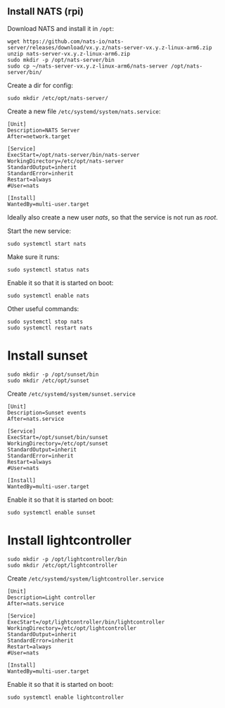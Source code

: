 ## Install NATS (rpi)

Download NATS and install it in `/opt`:
```
wget https://github.com/nats-io/nats-server/releases/download/vx.y.z/nats-server-vx.y.z-linux-arm6.zip
unzip nats-server-vx.y.z-linux-arm6.zip 
sudo mkdir -p /opt/nats-server/bin
sudo cp ~/nats-server-vx.y.z-linux-arm6/nats-server /opt/nats-server/bin/
```

Create a dir for config:
```
sudo mkdir /etc/opt/nats-server/
```

Create a new file `/etc/systemd/system/nats.service`:
```
[Unit]
Description=NATS Server
After=network.target

[Service]
ExecStart=/opt/nats-server/bin/nats-server
WorkingDirectory=/etc/opt/nats-server
StandardOutput=inherit
StandardError=inherit
Restart=always
#User=nats

[Install]
WantedBy=multi-user.target
```

Ideally also create a new user _nats_, so that the service is not run as _root_.

Start the new service:
```
sudo systemctl start nats
```

Make sure it runs:
```
sudo systemctl status nats
```

Enable it so that it is started on boot:
```
sudo systemctl enable nats
```

Other useful commands:
```
sudo systemctl stop nats
sudo systemctl restart nats
```

# Install sunset

```
sudo mkdir -p /opt/sunset/bin
sudo mkdir /etc/opt/sunset
```

Create `/etc/systemd/system/sunset.service`
```
[Unit]
Description=Sunset events
After=nats.service

[Service]
ExecStart=/opt/sunset/bin/sunset
WorkingDirectory=/etc/opt/sunset
StandardOutput=inherit
StandardError=inherit
Restart=always
#User=nats

[Install]
WantedBy=multi-user.target
```

Enable it so that it is started on boot:
```
sudo systemctl enable sunset
```

# Install lightcontroller

```
sudo mkdir -p /opt/lightcontroller/bin
sudo mkdir /etc/opt/lightcontroller
```

Create `/etc/systemd/system/lightcontroller.service`
```
[Unit]
Description=Light controller
After=nats.service

[Service]
ExecStart=/opt/lightcontroller/bin/lightcontroller
WorkingDirectory=/etc/opt/lightcontroller
StandardOutput=inherit
StandardError=inherit
Restart=always
#User=nats

[Install]
WantedBy=multi-user.target
```

Enable it so that it is started on boot:
```
sudo systemctl enable lightcontroller
```
